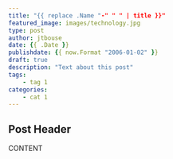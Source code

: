 ```yaml
---
title: "{{ replace .Name "-" " " | title }}"
featured_image: images/technology.jpg
type: post
author: jtbouse
date: {{ .Date }}
publishdate: {{ now.Format "2006-01-02" }}
draft: true
description: "Text about this post"
tags:
    - tag 1
categories:
    - cat 1
---
```


## Post Header

CONTENT
